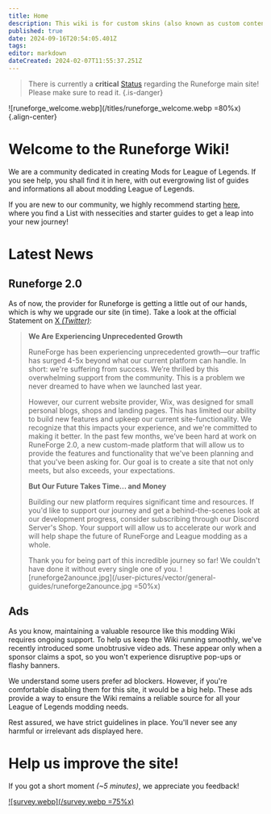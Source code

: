 ```yaml
---
title: Home
description: This wiki is for custom skins (also known as custom content) and provides a source of information across the League of Legends modding community.
published: true
date: 2024-09-16T20:54:05.401Z
tags: 
editor: markdown
dateCreated: 2024-02-07T11:55:37.251Z
---
```


> There is currently a **critical** [Status](/status) regarding the Runeforge main site! Please make sure to read it.
{.is-danger}


![runeforge_welcome.webp](/titles/runeforge_welcome.webp =80%x){.align-center}

# **Welcome to the Runeforge Wiki!**

We are a community dedicated in creating Mods for League of Legends. If you see help, you shall find it in here, with out evergrowing list of guides and informations all about modding League of Legends. 

If you are new to our community, we highly recommend starting [here](/core-guides/get-started), where you find a List with nessecities and starter guides to get a leap into your new journey!


# Latest News

## Runeforge 2.0

As of now, the provider for Runeforge is getting a little out of our hands, which is why we upgrade our site (in time). Take a look at the official Statement on [X *(Twitter)*](https://x.com/RuneForgeio/status/1835693736396742896):

> **We Are Experiencing Unprecedented Growth**
> 
> RuneForge has been experiencing unprecedented growth—our traffic has surged 4-5x beyond what our current platform can handle. In short: we're suffering from success. We’re thrilled by this overwhelming support from the community. This is a problem we never dreamed to have when we launched last year.
> 
> However, our current website provider, Wix, was designed for small personal blogs, shops and landing pages. This has limited our ability to build new features and upkeep our current site-functionality. We recognize that this impacts your experience, and we're committed to making it better. In the past few months, we’ve been hard at work on RuneForge 2.0, a new custom-made platform that will allow us to provide the features and functionality that we've been planning and that you've been asking for. Our goal is to create a site that not only meets, but also exceeds, your expectations.
> 
> **But Our Future Takes Time... and Money**
> 
> Building our new platform requires significant time and resources. If you'd like to support our journey and get a behind-the-scenes look at our development progress, consider subscribing through our Discord Server's Shop. Your support will allow us to accelerate our work and will help shape the future of RuneForge and League modding as a whole.
> 
> Thank you for being part of this incredible journey so far! We couldn't have done it without every single one of you.
> ![runeforge2anounce.jpg](/user-pictures/vector/general-guides/runeforge2anounce.jpg =50%x)


## Ads

As you know, maintaining a valuable resource like this modding Wiki requires ongoing support. To help us keep the Wiki running smoothly, we've recently introduced some unobtrusive video ads. These appear only when a sponsor claims a spot, so you won't experience disruptive pop-ups or flashy banners.

We understand some users prefer ad blockers. However, if you're comfortable disabling them for this site, it would be a big help.  These ads provide a way to ensure the Wiki remains a reliable source for all your League of Legends modding needs.

Rest assured, we have strict guidelines in place. You'll never see any harmful or irrelevant ads displayed here.


# Help us improve the site!

If you got a short moment *(~5 minutes)*, we appreciate you feedback!

[![survey.webp](/survey.webp =75%x)](https://forms.gle/jKzcJ6jPtbPmK69d7)



